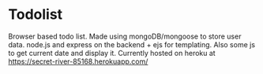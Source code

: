 # Todolist

Browser based todo list. Made using mongoDB/mongoose to store user data. node.js and express on the backend + ejs for templating. Also some js to
get current date and display it. Currently hosted on heroku at https://secret-river-85168.herokuapp.com/
